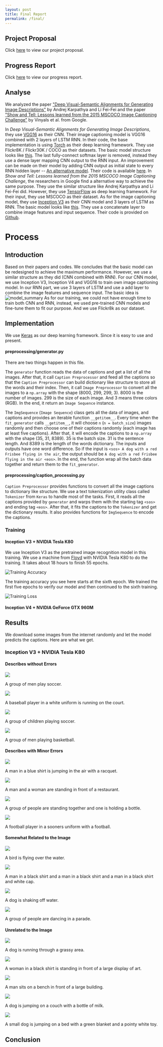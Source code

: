 ```yaml
---
layout: post
title: Final Report
permalink: /final/
---
```


## Project Proposal

Click [here](../proposal/) to view our project proposal.

## Progress Report

Click [here](../report/) to view our progress report.

## Analyse
We analyzed the paper ["Deep Visual-Semantic Alignments for Generating Image Descriptions"](https://cs.stanford.edu/people/karpathy/cvpr2015.pdf) by Andrej Karpathya and Li Fei-Fei and the paper ["Show and Tell: Lessons learned from the 2015 MSCOCO Image Captioning Challenge"](https://arxiv.org/pdf/1609.06647.pdf) by Vinyals et al. from Google.

In *Deep Visual-Semantic Alignments for Generating Image Descriptions*, they use [VGG16](http://www.robots.ox.ac.uk/~vgg/research/very_deep/) as their CNN. Their image captioning model is VGG16 combined with 2 layers of LSTM RNN. In their code, the base implementation is using [Torch](http://torch.ch/) as their deep learning framework. They use Flickr8K / Flickr30K / COCO as their datasets. The basic model structure looks like [this](../assets/model_1.png). The last fully-connect softmax layer is removed, instead they use a dense layer mapping CNN output to the RNN input. An improvement can be made on their model by adding CNN output as initial state to every RNN hidden layer -- [An alternative model](../model_2.png). Their code is available [here](https://github.com/karpathy/neuraltalk).
In *Show and Tell: Lessons learned from the 2015 MSCOCO Image Captioning Challenge*, the researchers in Google find a alternative way to achieve the same purpose. They use the similar structure like Andrej Karpathya and Li Fei-Fei did. However, they use [TensorFlow](https://www.tensorflow.org/) as deep learning framework. For their input, they use MSCOCO as their dataset. As for the image captioning model, they use [Inception V3](https://arxiv.org/pdf/1512.00567.pdf) as their CNN model and 3 layers of LSTM as RNN. The basic model looks like [this](../assets/model_3.png). They use a concatenate layer to combine image features and input sequence. Their code is provided on [Github](https://github.com/tensorflow/models/tree/master/research/im2txt).

# Process
## Introduction
Based on their papers and codes. We concludes that the basic model can be redesigned to achieve the maximum performance. However, we use a similar structure as they did (CNN combined with RNN). For our CNN model,  we use Inception V3, Inception V4 and VGG16 to train own image captioning model. In our RNN part, we use 3 layers of LSTM and use a add layer to combine the image features and sequence input. The basic idea is ![model_summary](ModelStructure.png)
As for our training, we could not have enough time to train both CNN and RNN, instead, we used pre-trained CNN models and fine-tune them to fit our purpose. And we use Flickr8k as our dataset.
## Implementation

We use [Keras](https://keras.io/) as our deep learning framework. Since it is easy to use and present.

#### preprocessing/generator.py

There are two things happen in this file.

The `generator` function reads the data of captions and get a list of all the images. After that, it call `Caption Preprocessor` and feed all the captions so that the `Caption Preprocessor` can build dictionary like structure to store all the words and their index. Then, it call `Image Preprocessor` to convert all the images to a `np.array` with the shape (8000, 299, 299, 3). 8000 is the number of images. 299 is the size of each image. And 3 means three colors (RGB). In the end, it return an `Image Sequence` instance.

The `ImgSequence` (`Image Sequence`) class gets all the data of images, and captions and provides an iterable function `__getitem__`. Every time when the `fit_generator` calls `__getitem__`, it will choose `n` (`n = batch_size`) images randomly and then choose one of their captions randomly (each image has at least five captions). After that, it will encode the captions to a `np.array` with the shape (35, 31, 8389). 35 is the batch size. 31 is the sentence length. And 8389 is the length of the words dictionary. The inputs and outputs have one word difference. So if the input is `<sos> A dog with a red Frisbee flying in the air`, the output should be `A dog with a red Frisbee flying in the air <eos>`. In the end, the function wrap all the batch data together and return them to the `fit_generator`.

#### preprocessing/caption_processing.py 

`Caption Preprocessor` provides functions to convert all the image captions to dictionary like structure. We use a text tokenization utility class called `Tokenizer` from `Keras` to handle most of the tasks. First,  it reads all the captions provided by `generator` and warps them with the starting tag `<sos>` and ending tag `<eos>`. After that, it fits the captions to the `Tokenizer` and get the dictionary results. It also provides functions for `ImgSequence` to encode the captions.

### Training

#### Inception V3 + NVIDIA Tesla K80

We use Inception V3 as the pretrained image recognition model in this training. We use a machine from [Floyd](https://www.floydhub.com/) with NVIDIA Tesla K80 to do the training. It takes about 18 hours to finish 55 epochs. 

![Training Accuracy](../assets/v3-acc.png)

The training accuracy you see here starts at the sixth epoch. We trained the first five epochs to verify our model and then continued to the sixth training.

![Training Loss](../assets/v3-loss.png)

#### Inception V4 + NVIDIA GeForce GTX 960M

## Results

We download some images from the internet randomly and let the model predicts the captions. Here are what we get.

### Inception V3 + NVIDIA Tesla K80

#### Describes without Errors

![](../assets/13.jpg)

A group of men play soccer.

![](../assets/34.jpg)

A baseball player in a white uniform is running on the court.

![](../assets/27.jpg)

A group of children playing soccer.

![](../assets/32.jpg)

A group of men playing basketball.

#### Describes with Minor Errors

![](../assets/1.jpg)

A man in a blue shirt is jumping in the air with a racquet.

![](../assets/7.jpg)

A man and a woman are standing in front of a restaurant.

![](../assets/9.jpg)

A group of people are standing together and one is holding a bottle.

![](../assets/10.jpg)

A football player in a sooners uniform with a football.

#### Somewhat Related to the Image

![](../assets/2.jpg)

A bird is flying over the water.

![](../assets/3.jpg)

A man in a black shirt and a man in a black shirt and a man in a black shirt and white cap.

![](../assets/4.jpg)

A dog is shaking off water.

![](../assets/6.jpg)

A group of people are dancing in a parade.

#### Unrelated to the Image

![](../assets/5.jpg)

A dog is running through a grassy area.

![](../assets/11.jpg)

A woman in a black shirt is standing in front of a large display of art.

![](../assets/14.jpg)

A man sits on a bench in front of a large building.

![](../assets/21.jpg)

A dog is jumping on a couch with a bottle of milk.


![](../assets/22.jpg)

A small dog is jumping on a bed with a green blanket and a pointy white toy.

## Conclusion


